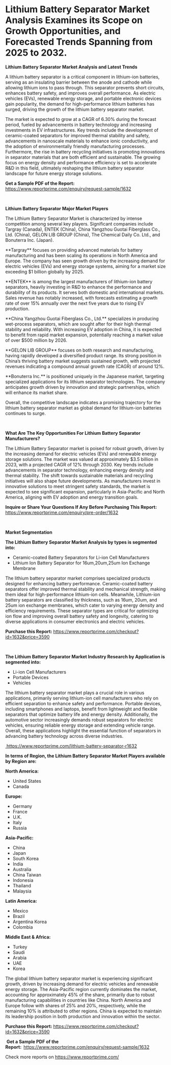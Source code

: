 <p><h1>Lithium Battery Separator Market Analysis Examines its Scope on Growth Opportunities, and Forecasted Trends Spanning from 2025 to 2032.</h1></p><p><strong>Lithium Battery Separator Market Analysis and Latest Trends</strong></p>
<p><p>A lithium battery separator is a critical component in lithium-ion batteries, serving as an insulating barrier between the anode and cathode while allowing lithium ions to pass through. This separator prevents short circuits, enhances battery safety, and improves overall performance. As electric vehicles (EVs), renewable energy storage, and portable electronic devices gain popularity, the demand for high-performance lithium batteries has surged, driving the growth of the lithium battery separator market.</p><p>The market is expected to grow at a CAGR of 6.30% during the forecast period, fueled by advancements in battery technology and increasing investments in EV infrastructures. Key trends include the development of ceramic-coated separators for improved thermal stability and safety, advancements in nanoscale materials to enhance ionic conductivity, and the adoption of environmentally friendly manufacturing processes. Furthermore, the rise in battery recycling initiatives is promoting innovations in separator materials that are both efficient and sustainable. The growing focus on energy density and performance efficiency is set to accelerate R&D in this field, ultimately reshaping the lithium battery separator landscape for future energy storage solutions.</p></p>
<p><strong>Get a Sample PDF of the Report:&nbsp;</strong> <a href="https://www.reportprime.com/enquiry/request-sample/1632?utm_campaign=2335&utm_medium=2&utm_source=Github&utm_content=ia&utm_term=18032025&utm_id=lithium-battery-separator">https://www.reportprime.com/enquiry/request-sample/1632</a></p>
<p>&nbsp;</p>
<p><strong>Lithium Battery Separator Major Market Players</strong></p>
<p><p>The Lithium Battery Separator Market is characterized by intense competition among several key players. Significant companies include Targray (Canada), ENTEK (China), China Yangzhou Guotai Fiberglass Co., Ltd. (China), GELON LIB GROUP (China), The Chemical Daily Co. Ltd., and Bonuterra Inc. (Japan).</p><p>**Targray** focuses on providing advanced materials for battery manufacturing and has been scaling its operations in North America and Europe. The company has seen growth driven by the increasing demand for electric vehicles (EVs) and energy storage systems, aiming for a market size exceeding $1 billion globally by 2025.</p><p>**ENTEK** is among the largest manufacturers of lithium-ion battery separators, heavily investing in R&D to enhance the performance and durability of its products. It serves both domestic and international markets. Sales revenue has notably increased, with forecasts estimating a growth rate of over 15% annually over the next five years due to rising EV production.</p><p>**China Yangzhou Guotai Fiberglass Co., Ltd.** specializes in producing wet-process separators, which are sought after for their high thermal stability and reliability. With increasing EV adoption in China, it is expected to benefit from rapid market expansion, potentially reaching a market value of over $500 million by 2026.</p><p>**GELON LIB GROUP** focuses on both research and manufacturing, having rapidly developed a diversified product range. Its strong position in China’s thriving battery market suggests sustained growth, with projected revenues indicating a compound annual growth rate (CAGR) of around 12%.</p><p>**Bonuterra Inc.** is positioned uniquely in the Japanese market, targeting specialized applications for its lithium separator technologies. The company anticipates growth driven by innovation and strategic partnerships, which will enhance its market share.</p><p>Overall, the competitive landscape indicates a promising trajectory for the lithium battery separator market as global demand for lithium-ion batteries continues to surge.</p></p>
<p>&nbsp;</p>
<p><strong>What Are The Key Opportunities For Lithium Battery Separator Manufacturers?</strong></p>
<p><p>The Lithium Battery Separator market is poised for robust growth, driven by the increasing demand for electric vehicles (EVs) and renewable energy storage solutions. The market was valued at approximately $3.5 billion in 2023, with a projected CAGR of 12% through 2030. Key trends include advancements in separator technology, enhancing energy density and thermal stability. The shift towards sustainable materials and recycling initiatives will also shape future developments. As manufacturers invest in innovative solutions to meet stringent safety standards, the market is expected to see significant expansion, particularly in Asia-Pacific and North America, aligning with EV adoption and energy transition goals.</p></p>
<p><strong>Inquire or Share Your Questions If Any Before Purchasing This Report:</strong> <a href="https://www.reportprime.com/enquiry/pre-order/1632?utm_campaign=2335&utm_medium=2&utm_source=Github&utm_content=ia&utm_term=18032025&utm_id=lithium-battery-separator">https://www.reportprime.com/enquiry/pre-order/1632</a></p>
<p>&nbsp;</p>
<p><strong>Market Segmentation</strong></p>
<p><strong>The Lithium Battery Separator Market Analysis by types is segmented into:</strong></p>
<p><ul><li>Ceramic-coated Battery Separators for Li-ion Cell Manufacturers</li><li>Lithium Ion Battery Separator for 16um,20um,25um Ion Exchange Membrane</li></ul></p>
<p><p>The lithium battery separator market comprises specialized products designed for enhancing battery performance. Ceramic-coated battery separators offer improved thermal stability and mechanical strength, making them ideal for high-performance lithium-ion cells. Meanwhile, Lithium-ion battery separators are classified by thickness, such as 16um, 20um, and 25um ion exchange membranes, which cater to varying energy density and efficiency requirements. These separator types are critical for optimizing ion flow and improving overall battery safety and longevity, catering to diverse applications in consumer electronics and electric vehicles.</p></p>
<p><strong>Purchase this Report:&nbsp;</strong><a href="https://www.reportprime.com/checkout?id=1632&price=3590&utm_campaign=2335&utm_medium=2&utm_source=Github&utm_content=ia&utm_term=18032025&utm_id=lithium-battery-separator">https://www.reportprime.com/checkout?id=1632&price=3590</a></p>
<p>&nbsp;</p>
<p><strong>The Lithium Battery Separator Market Industry Research by Application is segmented into:</strong></p>
<p><ul><li>Li-ion Cell Manufacturers</li><li>Portable Devices</li><li>Vehicles</li></ul></p>
<p><p>The lithium battery separator market plays a crucial role in various applications, primarily serving lithium-ion cell manufacturers who rely on efficient separation to enhance safety and performance. Portable devices, including smartphones and laptops, benefit from lightweight and flexible separators that optimize battery life and energy density. Additionally, the automotive sector increasingly demands robust separators for electric vehicles, ensuring reliable energy storage and extending vehicle range. Overall, these applications highlight the essential function of separators in advancing battery technology across diverse industries.</p></p>
<p><a href="https://www.reportprime.com/lithium-battery-separator-r1632?utm_campaign=2335&utm_medium=2&utm_source=Github&utm_content=ia&utm_term=18032025&utm_id=lithium-battery-separator">&nbsp;https://www.reportprime.com/lithium-battery-separator-r1632</a></p>
<p><strong>In terms of Region, the Lithium Battery Separator Market Players available by Region are:</strong></p>
<p>
    <p> <strong> North America: </strong>
        <ul>
            <li>United States</li>
            <li>Canada</li>
        </ul>
        </p> 
    <p> <strong> Europe: </strong>
        <ul>
            <li>Germany</li>
            <li>France</li>
            <li>U.K.</li>
            <li>Italy</li>
            <li>Russia</li>
        </ul>
        </p> 
    <p> <strong> Asia-Pacific: </strong>
        <ul>
            <li>China</li>
            <li>Japan</li>
            <li>South Korea</li>
            <li>India</li>
            <li>Australia</li>
            <li>China Taiwan</li>
            <li>Indonesia</li>
            <li>Thailand</li>
            <li>Malaysia</li>
        </ul>
        </p> 
    <p> <strong> Latin America: </strong>
        <ul>
            <li>Mexico</li>
            <li>Brazil</li>
            <li>Argentina Korea</li>
            <li>Colombia</li>
        </ul>
        </p> 
    <p> <strong> Middle East & Africa: </strong>
        <ul>
            <li>Turkey</li>
            <li>Saudi</li>
            <li>Arabia</li>
            <li>UAE</li>
            <li>Korea</li>
        </ul>
    </p>
    </p>
<p><p>The global lithium battery separator market is experiencing significant growth, driven by increasing demand for electric vehicles and renewable energy storage. The Asia-Pacific region currently dominates the market, accounting for approximately 45% of the share, primarily due to robust manufacturing capabilities in countries like China. North America and Europe follow with shares of 25% and 20%, respectively, while the remaining 10% is attributed to other regions. China is expected to maintain its leadership position in both production and innovation within the sector.</p></p>
<p><strong>Purchase this Report: </strong><a href="https://www.reportprime.com/checkout?id=1632&price=3590&utm_campaign=2335&utm_medium=2&utm_source=Github&utm_content=ia&utm_term=18032025&utm_id=lithium-battery-separator">https://www.reportprime.com/checkout?id=1632&price=3590</a></p>
<p>&nbsp;<strong>Get a Sample PDF of the Report:&nbsp;&nbsp;</strong><a href="https://www.reportprime.com/enquiry/request-sample/1632?utm_campaign=2335&utm_medium=2&utm_source=Github&utm_content=ia&utm_term=18032025&utm_id=lithium-battery-separator">https://www.reportprime.com/enquiry/request-sample/1632</a></p>
<p><strong></strong></p>
<p>Check more reports on <a href="https://www.reportprime.com/?utm_campaign=2335&utm_medium=2&utm_source=Github&utm_content=ia&utm_term=18032025&utm_id=lithium-battery-separator">https://www.reportprime.com/</a></p>